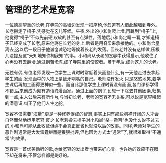 # 管理的艺术是宽容

一位德高望重的长老,在寺院的高墙边发现一把座椅,他知道有人借此越墙到寺外。长老搬走了椅子,凭感觉在这儿等候。午夜,外出的小和尚爬上墙,再跳到“椅子”上,他觉得“椅子”不似先前硬,软软的甚至有点弹性。落地后小和尚定睛一看,才知道椅子已经变成了长老,原来他跳在长老的身上,后者是用脊梁来承接他的。小和尚仓皇离去,这以后一段日子他诚惶诚恐地等候着长老的发落。但长老并没有这样做,压根儿没提及这“天知地知你知我知”的事。小和尚从长老的宽容中获得启示,他收住了心再没有去翻墙,通过刻苦修炼,成了寺院里的佼佼者。若干年后,成为这儿的长老。 

无独有偶,有位老师发现一位学生上课时时常低着头画些什么,有一天他走过去拿起学生的画,发现画中的人物正是龇牙咧嘴的自己。老师没有发火,只是憨憨地笑,要学生课后再加工画得更神似一些。而自此那位学生上课时再没有画画,各门课都学得不错,后来他成为颇有造诣的漫画家。通过上面的例子,设想一下除去其他因素,归集到一点,主人公后来有所作为,与当初长老、老师的宽容不无关系,可以说是宽容唤起的潜意识,纠正了他们人生之舵。 

宽容不仅需要“海量”,更是一种修养促成的智慧,事实上只有那些胸襟开阔的人才会自然而然地运用宽容;反之,长老若搬去椅子对小和尚“杀一儆百”也没什么说不过去的,小和尚可能从此收敛但绝不会真正反省也就没以后的故事。同样,老师对学生的恶作剧通常是大发雷霆继而是狠狠批评,但也因为方式太“通常”了,就很难取得“不通常”的效果。 

宽容是一首优美动听的歌,她给宽容的发出者也带来好心情。也许她的效应不在眼下却在将来,不管怎样都是美好的。
 